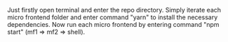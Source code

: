Just firstly open terminal and enter the repo directory.
Simply iterate each micro frontend folder and enter command "yarn" to install the necessary dependencies.
Now run each micro frontend by entering command "npm start" (mf1 => mf2 => shell).
